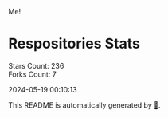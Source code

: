 Me!

# Respositories Stats
Stars Count: 236  
Forks Count: 7

2024-05-19 00:10:13  

This README is automatically generated by [🐰](https://github.com/rnitta/rnitta).
